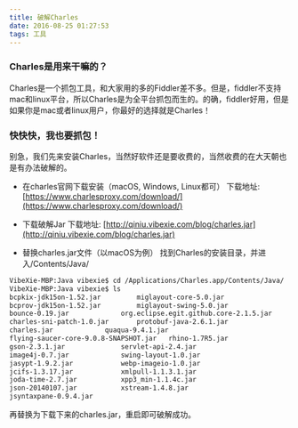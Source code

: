 ```yaml
---
title: 破解Charles
date: 2016-08-25 01:27:53
tags: 工具
---
```

### Charles是用来干嘛的？
Charles是一个抓包工具，和大家用的多的Fiddler差不多。但是，fiddler不支持mac和linux平台，所以Charles是为全平台抓包而生的。的确，fiddler好用，但是如果你是mac或者linux用户，你最好的选择就是Charles！

### 快快快，我也要抓包！
别急，我们先来安装Charles，当然好软件还是要收费的，当然收费的在大天朝也是有办法破解的。
<!-- more -->
* 在charles官网下载安装（macOS, Windows, Linux都可）
下载地址: [https://www.charlesproxy.com/download/](https://www.charlesproxy.com/download/)

* 下载破解Jar
下载地址: [http://qiniu.vibexie.com/blog/charles.jar](http://qiniu.vibexie.com/blog/charles.jar)

* 替换charles.jar文件（以macOS为例）
找到Charles的安装目录，并进入/Contents/Java/
``` bash
VibeXie-MBP:Java vibexie$ cd /Applications/Charles.app/Contents/Java/
VibeXie-MBP:Java vibexie$ ls
bcpkix-jdk15on-1.52.jar			miglayout-core-5.0.jar
bcprov-jdk15on-1.52.jar			miglayout-swing-5.0.jar
bounce-0.19.jar				org.eclipse.egit.github.core-2.1.5.jar
charles-sni-patch-1.0.jar		protobuf-java-2.6.1.jar
charles.jar				quaqua-9.4.1.jar
flying-saucer-core-9.0.8-SNAPSHOT.jar	rhino-1.7R5.jar
gson-2.3.1.jar				servlet-api-2.4.jar
image4j-0.7.jar				swing-layout-1.0.jar
jasypt-1.9.2.jar			webp-imageio-1.0.jar
jcifs-1.3.17.jar			xmlpull-1.1.3.1.jar
joda-time-2.7.jar			xpp3_min-1.1.4c.jar
json-20140107.jar			xstream-1.4.8.jar
jsyntaxpane-0.9.4.jar
```
再替换为下载下来的charles.jar，重启即可破解成功。


